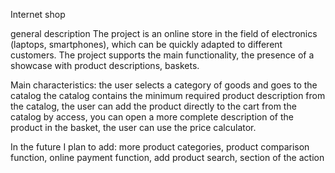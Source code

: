 
Internet shop


general description
The project is an online store in the field of electronics (laptops, smartphones), which can be quickly adapted to different customers. The project supports the main functionality, the presence of a showcase with product descriptions, baskets.

Main characteristics:
the user selects a category of goods and goes to the catalog
the catalog contains the minimum required product description
from the catalog, the user can add the product directly to the cart
from the catalog by access, you can open a more complete description of the product
in the basket, the user can use the price calculator.


In the future I plan to add:
more product categories,
product comparison function,
online payment function,
add product search,
section of the action
